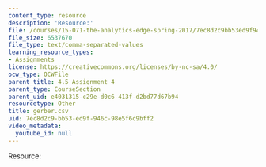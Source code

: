 ```yaml
---
content_type: resource
description: 'Resource:'
file: /courses/15-071-the-analytics-edge-spring-2017/7ec8d2c9bb53ed9f946c98e5f6c9bff2_gerber.csv
file_size: 6537670
file_type: text/comma-separated-values
learning_resource_types:
- Assignments
license: https://creativecommons.org/licenses/by-nc-sa/4.0/
ocw_type: OCWFile
parent_title: 4.5 Assignment 4
parent_type: CourseSection
parent_uid: e4031315-c29e-d0c6-413f-d2bd77d67b94
resourcetype: Other
title: gerber.csv
uid: 7ec8d2c9-bb53-ed9f-946c-98e5f6c9bff2
video_metadata:
  youtube_id: null
---
```

Resource: